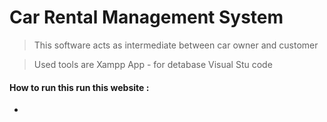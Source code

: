# Car Rental Management System

> This  software acts as intermediate between car owner and customer

> Used tools are 
> Xampp App - for detabase
> Visual Stu code

#### How to run this run this website :

*

